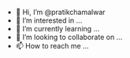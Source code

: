 - 👋 Hi, I’m @pratikchamalwar
- 👀 I’m interested in ...
- 🌱 I’m currently learning ...
- 💞️ I’m looking to collaborate on ...
- 📫 How to reach me ...

<!---
pratikchamalwar/pratikchamalwar is a ✨ special ✨ repository because its `README.md` (this file) appears on your GitHub profile.
You can click the Preview link to take a look at your changes.
--->
